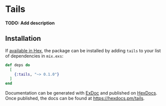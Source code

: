 # Tails

**TODO: Add description**

## Installation

If [available in Hex](https://hex.pm/docs/publish), the package can be installed
by adding `tails` to your list of dependencies in `mix.exs`:

```elixir
def deps do
  [
    {:tails, "~> 0.1.0"}
  ]
end
```

Documentation can be generated with [ExDoc](https://github.com/elixir-lang/ex_doc)
and published on [HexDocs](https://hexdocs.pm). Once published, the docs can
be found at <https://hexdocs.pm/tails>.

